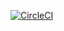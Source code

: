 [![CircleCI](https://circleci.com/gh/2044smile/book-example.svg?style=svg)](https://circleci.com/gh/2044smile/book-example)
